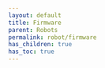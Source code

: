 ```yaml
---
layout: default
title: Firmware
parent: Robots
permalink: robot/firmware
has_children: true
has_toc: true
---
```

